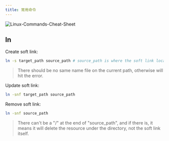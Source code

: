 ```yaml
---
title: 常用命令
---
```


<Img src='https://cosmos-x.oss-cn-hangzhou.aliyuncs.com/Linux-Commands-Cheat-Sheet.png' alt='Linux-Commands-Cheat-Sheet'/>

## ln

Create soft link:

```bash
ln -s target_path source_path # source_path is where the soft link locates
```

> There should be no same name file on the current path, otherwise will hit the error.

Update soft link:

```bash
ln -snf target_path source_path

```

Remove soft link:

```bash
ln -snf source_path
```

> There can't be a "/" at the end of "source_path", and if there is, it means it will delete the resource under the directory, not the soft link itself.